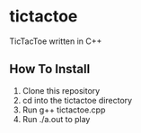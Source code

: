 # tictactoe
TicTacToe written in C++
## How To Install
1. Clone this repository
2. cd into the tictactoe directory
3. Run g++ tictactoe.cpp
4. Run ./a.out to play
